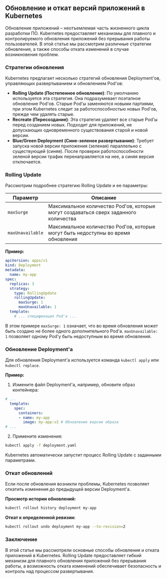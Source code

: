 ## Обновление и откат версий приложений в Kubernetes

Обновление приложений – неотъемлемая часть жизненного цикла разработки ПО. Kubernetes предоставляет механизмы для плавного и контролируемого обновления приложений без прерывания работы пользователей. В этой статье мы рассмотрим различные стратегии обновления, а также способы отката изменений в случае возникновения проблем.

### Стратегии обновления

Kubernetes предлагает несколько стратегий обновления Deployment'ов, управляющих развертыванием и обновлением Pod'ов:

* **Rolling Update (Постепенное обновление)**: По умолчанию используется эта стратегия. Она подразумевает поэтапное обновление Pod'ов. Старые Pod'ы заменяются новыми партиями, при этом  Kubernetes следит за работоспособностью новых Pod'ов, прежде чем удалять старые. 
* **Recreate (Пересоздание)**:  Эта стратегия удаляет все старые Pod'ы перед созданием новых. Подходит для приложений, не допускающих одновременного существования старой и новой версии.
* **Blue/Green Deployment (Сине-зеленое развертывание)**:  Требует запуска новой версии приложения (зеленая) параллельно с существующей (синяя). После проверки работоспособности зеленой версии трафик перенаправляется на нее, а синяя версия отключается.

### Rolling Update

Рассмотрим подробнее стратегию Rolling Update и ее параметры:

| Параметр           | Описание                                                                               |
|---------------------|----------------------------------------------------------------------------------------|
| `maxSurge`          | Максимальное количество Pod'ов, которые могут создаваться сверх заданного количества  |
| `maxUnavailable`     | Максимальное количество Pod'ов, которые могут быть недоступны во время обновления    |

**Пример:**

```yaml
apiVersion: apps/v1
kind: Deployment
metadata:
  name: my-app
spec:
  replicas: 3
  strategy:
    type: RollingUpdate
    rollingUpdate:
      maxSurge: 1
      maxUnavailable: 1
  template:
    # ... спецификация Pod'а ...
```

В этом примере `maxSurge: 1` означает, что во время обновления может быть создано не более одного дополнительного Pod'а. `maxUnavailable: 1`  позволяет одному Pod'у быть недоступным во время обновления.

### Обновление Deployment'а

Для обновления Deployment'а используется команда `kubectl apply` или `kubectl replace`.  

**Пример:**

1. Измените файл Deployment'а, например, обновите образ контейнера:
```yaml
# ...
  template:
    spec:
      containers:
      - name: my-app
        image: my-app:v2 # Обновление версии образа
# ...
```

2. Примените изменения:
```bash
kubectl apply -f deployment.yaml
```

Kubernetes автоматически запустит процесс Rolling Update с заданными параметрами.

### Откат обновлений

Если после обновления возникли проблемы, Kubernetes позволяет откатить изменения до предыдущей версии Deployment'а.

**Просмотр истории обновлений:**

```bash
kubectl rollout history deployment my-app
```

**Откат к определенной ревизии:**

```bash
kubectl rollout undo deployment my-app --to-revision=2 
```

### Заключение

В этой статье мы рассмотрели основные способы обновления и отката приложений в Kubernetes. Rolling Update предоставляет гибкий механизм для плавного обновления приложений без прерывания работы, а возможность отката изменений обеспечивает безопасность и контроль над процессом развертывания. 
